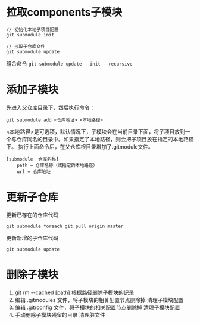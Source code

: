 # 拉取components子模块

```text
// 初始化本地子项目配置
git submodule init

// 拉取子仓库文件
git submodule update
```

组合命令
`git submodule update --init --recursive`

# 添加子模块

先进入父仓库目录下，然后执行命令：
```shell
git submodule add <仓库地址> <本地路径>
```
<本地路径>是可选项，默认情况下，子模块会在当前目录下面，将子项目放到一个与仓库同名的目录中。如果指定了本地路径，则会把子项目放在指定的本地路径下。
执行上面命令后，在父仓库根目录增加了.gitmodule文件。

```text
[submodule  仓库名称]
    path = 仓库名称（或指定的本地路径）
    url = 仓库地址
```

# 更新子仓库

更新已存在的仓库代码
```shell
git submodule foreach git pull origin master
```

更新新增的子仓库代码
```shell
git submodule update
```

# 删除子模块
1. git rm --cached [path]
   根据路径删除子模块的记录
2. 编辑 .gitmodules 文件，将子模块的相关配置节点删除掉
   清理子模块配置
3. 编辑 .git/config 文件，将子模块的相关配置节点删除掉
   清理子模块配置
4. 手动删除子模块残留的目录
   清理脏文件
